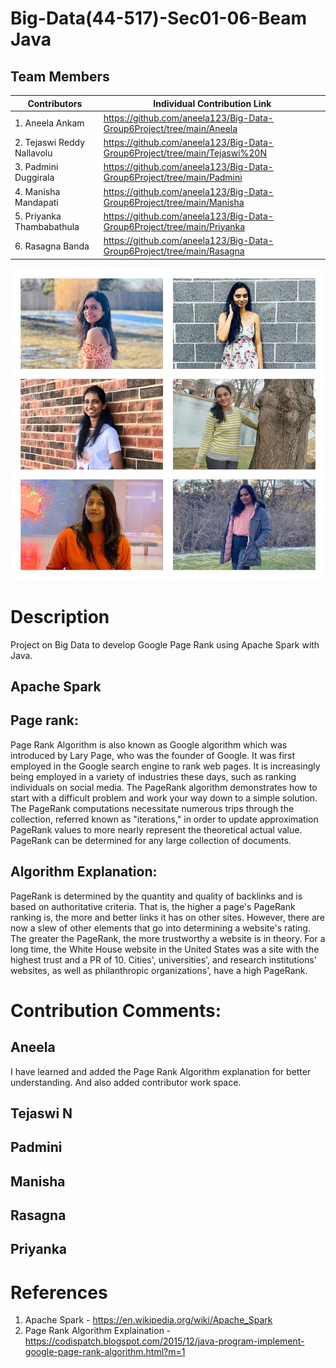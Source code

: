 # Big-Data(44-517)-Sec01-06-Beam Java
## Team Members

| Contributors                  | Individual Contribution Link
| ------------------------------|-------------------------|
| 1. Aneela Ankam               |https://github.com/aneela123/Big-Data-Group6Project/tree/main/Aneela                 |
| 2. Tejaswi Reddy Nallavolu    |https://github.com/aneela123/Big-Data-Group6Project/tree/main/Tejaswi%20N            |
| 3. Padmini Duggirala          |https://github.com/aneela123/Big-Data-Group6Project/tree/main/Padmini|
| 4. Manisha Mandapati          |https://github.com/aneela123/Big-Data-Group6Project/tree/main/Manisha                      |
| 5. Priyanka Thambabathula     |https://github.com/aneela123/Big-Data-Group6Project/tree/main/Priyanka                   |   
| 6. Rasagna Banda              |https://github.com/aneela123/Big-Data-Group6Project/tree/main/Rasagna                 |

![TeamPicture](https://github.com/aneela123/Big-Data-Group6Project/blob/main/Padmini/GroupPicture.JPG)

# Description                         

Project on Big Data to develop Google Page Rank using Apache Spark with Java.

## Apache Spark



##  Page rank:

Page Rank Algorithm is also known as Google algorithm which was introduced by Lary Page, who was the founder of Google. It was first employed in the Google search engine to rank web pages. It is increasingly being employed in a variety of industries these days, such as ranking individuals on social media. The PageRank algorithm demonstrates how to start with a difficult problem and work your way down to a simple solution. The PageRank computations necessitate numerous trips through the collection, referred known as "iterations," in order to update approximation PageRank values to more nearly represent the theoretical actual value. PageRank can be determined for any large collection of documents.

## Algorithm Explanation:

PageRank is determined by the quantity and quality of backlinks and is based on authoritative criteria. That is, the higher a page's PageRank ranking is, the more and better links it has on other sites. However, there are now a slew of other elements that go into determining a website's rating. The greater the PageRank, the more trustworthy a website is in theory. For a long time, the White House website in the United States was a site with the highest trust and a PR of 10. Cities', universities', and research institutions' websites, as well as philanthropic organizations', have a high PageRank.

# Contribution Comments:

## Aneela

I have learned and added the Page Rank Algorithm explanation for better understanding. And also added contributor work space.


## Tejaswi N


## Padmini

## Manisha



## Rasagna


## Priyanka



# References
1. Apache Spark - https://en.wikipedia.org/wiki/Apache_Spark
2. Page Rank Algorithm Explaination - https://codispatch.blogspot.com/2015/12/java-program-implement-google-page-rank-algorithm.html?m=1











